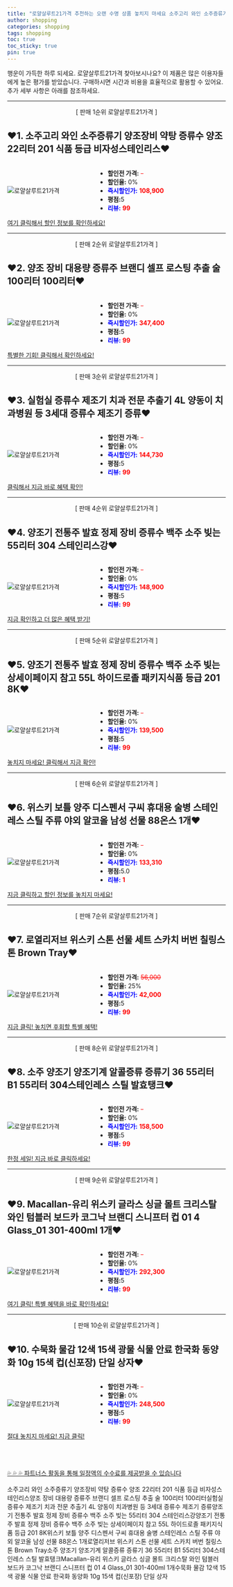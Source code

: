 ```yaml
---
title: "로얄살루트21가격 추천하는 오랜 수명 상품 놓치지 마세요 소주고리 와인 소주증류기 양조장비 약탕"
author: shopping
categories: shopping
tags: shopping
toc: true
toc_sticky: true
pin: true
---
```

행운이 가득한 하루 되세요. 로얄살루트21가격 찾아보시나요? 이 제품은 많은 이용자들에게 높은 평가를 받았습니다. 구매하시면 시간과 비용을 효율적으로 활용할 수 있어요. 추가 세부 사항은 아래를 참조하세요.

---
<p class="toplist" style="margin: 0 auto; display: block; width: fit-content;">[ 판매 1순위 로얄살루트21가격 ]</p>

<h2><strong>❤️1. 소주고리 와인 소주증류기 양조장비 약탕 증류수 양조 22리터 201 식품 등급 비자성스테인리스❤️</strong></h2>

<div style="display: flex; align-items: center;">
    <div style="flex: 0.4;">
        <img src="https://thumbnail10.coupangcdn.com/thumbnails/remote/230x230ex/image/vendor_inventory/fa4b/8ca848108825b33b8b72a20b62af3d0943b835bc32da6439bf4a7f66e244.jpg" alt="로얄살루트21가격" style="max-width: 100%;">
    </div>
    <div style="flex: 0.6; margin-left: 10px;">
        <ul>
            <li><strong>할인전 가격:</strong> <del style="color: red;">-</del></li>
            <li><strong>할인율:</strong> 0%</li>
            <li><span style='color:blue'><strong>즉시할인가:</strong></span> <span style='color:red'><strong>108,900</strong></span></li>
            <li><strong>평점:</strong>5</li>
            <li><span style='color:blue'><strong>리뷰:</strong></span> <span style='color:red'><strong>99</strong></span></li>
        </ul>
    </div>
</div>
<div class="center">
    <a href="https://selin100587001.github.io?lptag=AF9450613&subid=githubio&pageKey=7859038178&traceid=V0-153&itemId=21441005018&vendorItemId=88495631786" class="myButton">
        여기 클릭해서 할인 정보를 확인하세요!
    </a>
</div>


---
<p class="toplist" style="margin: 0 auto; display: block; width: fit-content;">[ 판매 2순위 로얄살루트21가격 ]</p>

<h2><strong>❤️2. 양조 장비 대용량 증류주 브랜디 셀프 로스팅 추출 술 100리터 100리터❤️</strong></h2>

<div style="display: flex; align-items: center;">
    <div style="flex: 0.4;">
        <img src="https://thumbnail10.coupangcdn.com/thumbnails/remote/230x230ex/image/vendor_inventory/7c3d/bb93806c65e8ecd061ea5dee843f746f9ceeb48e95932eb4e48b5716b546.jpg" alt="로얄살루트21가격" style="max-width: 100%;">
    </div>
    <div style="flex: 0.6; margin-left: 10px;">
        <ul>
            <li><strong>할인전 가격:</strong> <del style="color: red;">-</del></li>
            <li><strong>할인율:</strong> 0%</li>
            <li><span style='color:blue'><strong>즉시할인가:</strong></span> <span style='color:red'><strong>347,400</strong></span></li>
            <li><strong>평점:</strong>5</li>
            <li><span style='color:blue'><strong>리뷰:</strong></span> <span style='color:red'><strong>99</strong></span></li>
        </ul>
    </div>
</div>
<div class="center">
    <a href="https://selin100587001.github.io?lptag=AF9450613&subid=githubio&pageKey=7396928327&traceid=V0-153&itemId=19136763913&vendorItemId=87176605745" class="myButton">
        특별한 기회! 클릭해서 확인하세요!
    </a>
</div>


---
<p class="toplist" style="margin: 0 auto; display: block; width: fit-content;">[ 판매 3순위 로얄살루트21가격 ]</p>

<h2><strong>❤️3. 실험실 증류수 제조기 치과 전문 추출기 4L 양동이 치과병원 등 3세대 증류수 제조기 증류❤️</strong></h2>

<div style="display: flex; align-items: center;">
    <div style="flex: 0.4;">
        <img src="https://thumbnail10.coupangcdn.com/thumbnails/remote/230x230ex/image/vendor_inventory/b843/b216d5300d9bef6a4f0d46bed328c582498e49b3c9e6c3bd30924edc7605.png" alt="로얄살루트21가격" style="max-width: 100%;">
    </div>
    <div style="flex: 0.6; margin-left: 10px;">
        <ul>
            <li><strong>할인전 가격:</strong> <del style="color: red;">-</del></li>
            <li><strong>할인율:</strong> 0%</li>
            <li><span style='color:blue'><strong>즉시할인가:</strong></span> <span style='color:red'><strong>144,730</strong></span></li>
            <li><strong>평점:</strong>5</li>
            <li><span style='color:blue'><strong>리뷰:</strong></span> <span style='color:red'><strong>99</strong></span></li>
        </ul>
    </div>
</div>
<div class="center">
    <a href="https://selin100587001.github.io?lptag=AF9450613&subid=githubio&pageKey=6659796351&traceid=V0-153&itemId=15283679535&vendorItemId=82575381968" class="myButton">
        클릭해서 지금 바로 혜택 확인!
    </a>
</div>


---
<p class="toplist" style="margin: 0 auto; display: block; width: fit-content;">[ 판매 4순위 로얄살루트21가격 ]</p>

<h2><strong>❤️4. 양조기 전통주 발효 정제 장비 증류수 백주 소주 빚는 55리터 304 스테인리스강❤️</strong></h2>

<div style="display: flex; align-items: center;">
    <div style="flex: 0.4;">
        <img src="https://thumbnail8.coupangcdn.com/thumbnails/remote/230x230ex/image/vendor_inventory/02fc/1b1cbab73de285649cc1e908d273a5b7ce04d753323f01b5ef888a13691c.jpg" alt="로얄살루트21가격" style="max-width: 100%;">
    </div>
    <div style="flex: 0.6; margin-left: 10px;">
        <ul>
            <li><strong>할인전 가격:</strong> <del style="color: red;">-</del></li>
            <li><strong>할인율:</strong> 0%</li>
            <li><span style='color:blue'><strong>즉시할인가:</strong></span> <span style='color:red'><strong>148,900</strong></span></li>
            <li><strong>평점:</strong>5</li>
            <li><span style='color:blue'><strong>리뷰:</strong></span> <span style='color:red'><strong>99</strong></span></li>
        </ul>
    </div>
</div>
<div class="center">
    <a href="https://selin100587001.github.io?lptag=AF9450613&subid=githubio&pageKey=7998446443&traceid=V0-153&itemId=22261454138&vendorItemId=89307156646" class="myButton">
        지금 확인하고 더 많은 혜택 받기!
    </a>
</div>


---
<p class="toplist" style="margin: 0 auto; display: block; width: fit-content;">[ 판매 5순위 로얄살루트21가격 ]</p>

<h2><strong>❤️5. 양조기 전통주 발효 정제 장비 증류수 백주 소주 빚는 상세이페이지 참고 55L 하이드로졸 패키지식품 등급 201 8K❤️</strong></h2>

<div style="display: flex; align-items: center;">
    <div style="flex: 0.4;">
        <img src="https://thumbnail8.coupangcdn.com/thumbnails/remote/230x230ex/image/vendor_inventory/02fc/1b1cbab73de285649cc1e908d273a5b7ce04d753323f01b5ef888a13691c.jpg" alt="로얄살루트21가격" style="max-width: 100%;">
    </div>
    <div style="flex: 0.6; margin-left: 10px;">
        <ul>
            <li><strong>할인전 가격:</strong> <del style="color: red;">-</del></li>
            <li><strong>할인율:</strong> 0%</li>
            <li><span style='color:blue'><strong>즉시할인가:</strong></span> <span style='color:red'><strong>139,500</strong></span></li>
            <li><strong>평점:</strong>5</li>
            <li><span style='color:blue'><strong>리뷰:</strong></span> <span style='color:red'><strong>99</strong></span></li>
        </ul>
    </div>
</div>
<div class="center">
    <a href="https://selin100587001.github.io?lptag=AF9450613&subid=githubio&pageKey=6327648912&traceid=V0-153&itemId=13218185661&vendorItemId=89307156641" class="myButton">
        놓치지 마세요! 클릭해서 지금 확인!
    </a>
</div>


---
<p class="toplist" style="margin: 0 auto; display: block; width: fit-content;">[ 판매 6순위 로얄살루트21가격 ]</p>

<h2><strong>❤️6. 위스키 보틀 양주 디스펜서 구씨 휴대용 술병 스테인레스 스틸 주류 야외 알코올 남성 선물 88온스 1개❤️</strong></h2>

<div style="display: flex; align-items: center;">
    <div style="flex: 0.4;">
        <img src="https://thumbnail9.coupangcdn.com/thumbnails/remote/230x230ex/image/vendor_inventory/46b6/4e3cfc43c497d4c00d5915b788fc78ba31a21ae16f9329b57a8629ea88e6.jpeg" alt="로얄살루트21가격" style="max-width: 100%;">
    </div>
    <div style="flex: 0.6; margin-left: 10px;">
        <ul>
            <li><strong>할인전 가격:</strong> <del style="color: red;">-</del></li>
            <li><strong>할인율:</strong> 0%</li>
            <li><span style='color:blue'><strong>즉시할인가:</strong></span> <span style='color:red'><strong>133,310</strong></span></li>
            <li><strong>평점:</strong>5.0</li>
            <li><span style='color:blue'><strong>리뷰:</strong></span> <span style='color:red'><strong>1</strong></span></li>
        </ul>
    </div>
</div>
<div class="center">
    <a href="https://selin100587001.github.io?lptag=AF9450613&subid=githubio&pageKey=6247182685&traceid=V0-153&itemId=12642823285&vendorItemId=89926111802" class="myButton">
        지금 클릭하고 할인 정보를 놓치지 마세요!
    </a>
</div>


---
<p class="toplist" style="margin: 0 auto; display: block; width: fit-content;">[ 판매 7순위 로얄살루트21가격 ]</p>

<h2><strong>❤️7. 로열리저브 위스키 스톤 선물 세트 스카치 버번 칠링스톤 Brown Tray❤️</strong></h2>

<div style="display: flex; align-items: center;">
    <div style="flex: 0.4;">
        <img src="https://thumbnail7.coupangcdn.com/thumbnails/remote/230x230ex/image/vendor_inventory/f60d/45a92b779474168b9a600b34dceecc3f2ff57c8ac1baa989d372494ec1bd.jpg" alt="로얄살루트21가격" style="max-width: 100%;">
    </div>
    <div style="flex: 0.6; margin-left: 10px;">
        <ul>
            <li><strong>할인전 가격:</strong> <del style="color: red;">56,000</del></li>
            <li><strong>할인율:</strong> 25%</li>
            <li><span style='color:blue'><strong>즉시할인가:</strong></span> <span style='color:red'><strong>42,000</strong></span></li>
            <li><strong>평점:</strong>5</li>
            <li><span style='color:blue'><strong>리뷰:</strong></span> <span style='color:red'><strong>99</strong></span></li>
        </ul>
    </div>
</div>
<div class="center">
    <a href="https://selin100587001.github.io?lptag=AF9450613&subid=githubio&pageKey=7372408636&traceid=V0-153&itemId=19020937529&vendorItemId=86304730384" class="myButton">
        지금 클릭! 놓치면 후회할 특별 혜택!
    </a>
</div>


---
<p class="toplist" style="margin: 0 auto; display: block; width: fit-content;">[ 판매 8순위 로얄살루트21가격 ]</p>

<h2><strong>❤️8. 소주 양조기 양조기계 알콜증류 증류기 36 55리터 B1 55리터  304스테인레스 스틸 발효탱크❤️</strong></h2>

<div style="display: flex; align-items: center;">
    <div style="flex: 0.4;">
        <img src="https://thumbnail8.coupangcdn.com/thumbnails/remote/230x230ex/image/vendor_inventory/02fc/1b1cbab73de285649cc1e908d273a5b7ce04d753323f01b5ef888a13691c.jpg" alt="로얄살루트21가격" style="max-width: 100%;">
    </div>
    <div style="flex: 0.6; margin-left: 10px;">
        <ul>
            <li><strong>할인전 가격:</strong> <del style="color: red;">-</del></li>
            <li><strong>할인율:</strong> 0%</li>
            <li><span style='color:blue'><strong>즉시할인가:</strong></span> <span style='color:red'><strong>158,500</strong></span></li>
            <li><strong>평점:</strong>5</li>
            <li><span style='color:blue'><strong>리뷰:</strong></span> <span style='color:red'><strong>99</strong></span></li>
        </ul>
    </div>
</div>
<div class="center">
    <a href="https://selin100587001.github.io?lptag=AF9450613&subid=githubio&pageKey=7169231840&traceid=V0-153&itemId=18057667708&vendorItemId=89307156657" class="myButton">
        한정 세일! 지금 바로 클릭하세요!
    </a>
</div>


---
<p class="toplist" style="margin: 0 auto; display: block; width: fit-content;">[ 판매 9순위 로얄살루트21가격 ]</p>

<h2><strong>❤️9. Macallan-유리 위스키 글라스 싱글 몰트 크리스탈 와인 텀블러 보드카 코그낙 브랜디 스니프터 컵 01 4 Glass_01 301-400ml 1개❤️</strong></h2>

<div style="display: flex; align-items: center;">
    <div style="flex: 0.4;">
        <img src="https://thumbnail9.coupangcdn.com/thumbnails/remote/230x230ex/image/vendor_inventory/59f3/4a1ce3959e9b982bc93035d2812698f8a5a9321341d232026540c2222925.jpg" alt="로얄살루트21가격" style="max-width: 100%;">
    </div>
    <div style="flex: 0.6; margin-left: 10px;">
        <ul>
            <li><strong>할인전 가격:</strong> <del style="color: red;">-</del></li>
            <li><strong>할인율:</strong> 0%</li>
            <li><span style='color:blue'><strong>즉시할인가:</strong></span> <span style='color:red'><strong>292,300</strong></span></li>
            <li><strong>평점:</strong>5</li>
            <li><span style='color:blue'><strong>리뷰:</strong></span> <span style='color:red'><strong>99</strong></span></li>
        </ul>
    </div>
</div>
<div class="center">
    <a href="https://selin100587001.github.io?lptag=AF9450613&subid=githubio&pageKey=7368098717&traceid=V0-153&itemId=18999653138&vendorItemId=86124676682" class="myButton">
        여기 클릭! 특별 혜택을 바로 확인하세요!
    </a>
</div>


---
<p class="toplist" style="margin: 0 auto; display: block; width: fit-content;">[ 판매 10순위 로얄살루트21가격 ]</p>

<h2><strong>❤️10. 수묵화 물감 12색 15색 광물 식물 안료 한국화 동양화 10g 15색 컵(신포장) 단일 상자❤️</strong></h2>

<div style="display: flex; align-items: center;">
    <div style="flex: 0.4;">
        <img src="https://thumbnail6.coupangcdn.com/thumbnails/remote/230x230ex/image/vendor_inventory/c533/0ac72bc81ad5500572d2589aac34ad882f26d2d6a914a539b3809f9379d9.png" alt="로얄살루트21가격" style="max-width: 100%;">
    </div>
    <div style="flex: 0.6; margin-left: 10px;">
        <ul>
            <li><strong>할인전 가격:</strong> <del style="color: red;">-</del></li>
            <li><strong>할인율:</strong> 0%</li>
            <li><span style='color:blue'><strong>즉시할인가:</strong></span> <span style='color:red'><strong>248,500</strong></span></li>
            <li><strong>평점:</strong>5</li>
            <li><span style='color:blue'><strong>리뷰:</strong></span> <span style='color:red'><strong>99</strong></span></li>
        </ul>
    </div>
</div>
<div class="center">
    <a href="https://selin100587001.github.io?lptag=AF9450613&subid=githubio&pageKey=7432731784&traceid=V0-153&itemId=19308182736&vendorItemId=86422496556" class="myButton">
        절대 놓치지 마세요! 지금 클릭!
    </a>
</div>

<br><br><br>[💦 💦 💦 파트너스 활동을 통해 일정액의 수수료를 제공받을 수 있습니다](https://link.coupang.com/a/bcpT2c)<br><br>소주고리 와인 소주증류기 양조장비 약탕 증류수 양조 22리터 201 식품 등급 비자성스테인리스양조 장비 대용량 증류주 브랜디 셀프 로스팅 추출 술 100리터 100리터실험실 증류수 제조기 치과 전문 추출기 4L 양동이 치과병원 등 3세대 증류수 제조기 증류양조기 전통주 발효 정제 장비 증류수 백주 소주 빚는 55리터 304 스테인리스강양조기 전통주 발효 정제 장비 증류수 백주 소주 빚는 상세이페이지 참고 55L 하이드로졸 패키지식품 등급 201 8K위스키 보틀 양주 디스펜서 구씨 휴대용 술병 스테인레스 스틸 주류 야외 알코올 남성 선물 88온스 1개로열리저브 위스키 스톤 선물 세트 스카치 버번 칠링스톤 Brown Tray소주 양조기 양조기계 알콜증류 증류기 36 55리터 B1 55리터  304스테인레스 스틸 발효탱크Macallan-유리 위스키 글라스 싱글 몰트 크리스탈 와인 텀블러 보드카 코그낙 브랜디 스니프터 컵 01 4 Glass_01 301-400ml 1개수묵화 물감 12색 15색 광물 식물 안료 한국화 동양화 10g 15색 컵(신포장) 단일 상자
